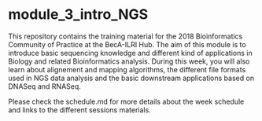 # module_3_intro_NGS
This repository contains the training material for the 2018 Bioinformatics Community of Practice at the BecA-ILRI Hub.
The aim of this module is to introduce basic sequencing knowledge and different kind of applications in Biology and related Bioinformatics analysis. During this week, you will also learn about alignement and mapping algorithms, the different file formats used in NGS data analysis and the basic downstream applications based on DNASeq and RNASeq.

Please check the schedule.md for more details about the week schedule and links to the different sessions materials.
